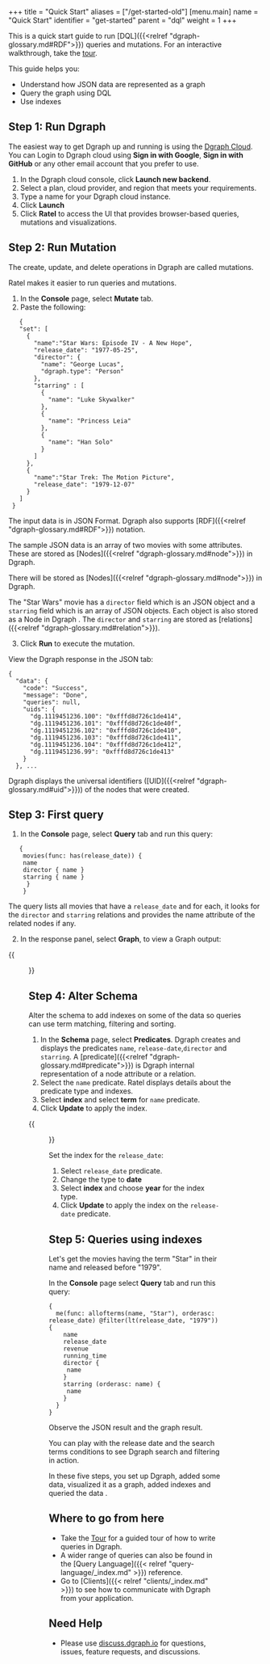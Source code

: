 +++
title = "Quick Start"
aliases = ["/get-started-old"]
[menu.main]
  name = "Quick Start"
  identifier = "get-started"
  parent = "dql"
  weight = 1
+++

This is a quick start guide to run [DQL]({{<relref "dgraph-glossary.md#RDF">}}) queries and mutations. For an interactive walkthrough, take the [tour](https://dgraph.io/tour/).


This guide helps you:

* Understand how JSON data are represented as a graph
* Query the graph using DQL
* Use indexes


## Step 1: Run Dgraph

The easiest way to get Dgraph up and running is using the [Dgraph Cloud](https://cloud.dgraph.io).  
You can Login to Dgraph cloud using **Sign in with Google**, **Sign in with GitHub** or any other email account that you prefer to use.

1. In the Dgraph cloud console, click **Launch new backend**.
1. Select a plan, cloud provider, and region that meets your requirements.
1. Type a name for your Dgraph cloud instance.
1. Click **Launch**  
1. Click **Ratel** to access the UI that provides browser-based queries, mutations and visualizations.

## Step 2: Run Mutation

The create, update, and delete operations in Dgraph are called mutations.

Ratel makes it easier to run queries and mutations.

1. In the **Console** page, select **Mutate** tab.
2. Paste the following:


```dql
   {
   "set": [
     {
       "name":"Star Wars: Episode IV - A New Hope",
       "release_date": "1977-05-25",
       "director": {
         "name": "George Lucas",
         "dgraph.type": "Person"
       },
       "starring" : [
         {
           "name": "Luke Skywalker"
         },
         {
           "name": "Princess Leia"
         },
         {
           "name": "Han Solo"
         }
       ]
     },
     {
       "name":"Star Trek: The Motion Picture",
       "release_date": "1979-12-07"
     }
   ]
 }  
```

The input data is in JSON Format. Dgraph also supports [RDF]({{<relref "dgraph-glossary.md#RDF">}}) notation.

The sample JSON data is an array of two movies with some attributes. These are stored as [Nodes]({{<relref "dgraph-glossary.md#node">}}) in Dgraph.

There will be stored as [Nodes]({{<relref "dgraph-glossary.md#node">}}) in Dgraph.

The "Star Wars" movie has a `director` field which is an JSON object and a `starring` field which is an array of JSON objects.
Each object is also stored as a Node in Dgraph . The `director` and `starring` are stored as [relations]({{<relref "dgraph-glossary.md#relation">}}).


3. Click **Run** to execute the mutation.

View the Dgraph response in the JSON tab:

```dql
{
  "data": {
    "code": "Success",
    "message": "Done",
    "queries": null,
    "uids": {
      "dg.1119451236.100": "0xfffd8d726c1de414",
      "dg.1119451236.101": "0xfffd8d726c1de40f",
      "dg.1119451236.102": "0xfffd8d726c1de410",
      "dg.1119451236.103": "0xfffd8d726c1de411",
      "dg.1119451236.104": "0xfffd8d726c1de412",
      "dg.1119451236.99": "0xfffd8d726c1de413"
    }
  }, ...
  ```

Dgraph displays the universal identifiers ([UID]({{<relref "dgraph-glossary.md#uid">}})) of the nodes that were created.

## Step 3: First query
1.   In the **Console** page, select **Query** tab and run this query:

```dql
   {
    movies(func: has(release_date)) {
    name
    director { name }
    starring { name }
     }
    }
```
The query lists all movies that have a `release_date` and for each, it looks for the  `director` and `starring` relations and provides the name   attribute of the related nodes if any.

2.   In the response panel, select **Graph**, to view a Graph output:

{{<figure class="smallimage" src="/images/dql-quickstart/img1.png" title="Query result" alt="Query result in GraphQL">}}

## Step 4: Alter Schema

Alter the schema to add indexes on some of the data so queries can use term matching, filtering and sorting.

1.    In the **Schema** page, select **Predicates**.
      Dgraph creates and displays the predicates `name`, `release-date`,`director` and `starring`.
      A [predicate]({{<relref "dgraph-glossary.md#predicate">}}) is Dgraph internal representation of a node attribute or a relation.
2.    Select the `name` predicate. Ratel displays details about the predicate type and indexes.
3.    Select **index** and select **term** for `name` predicate.
4.    Click **Update** to apply the index.

{{<figure class="smallimage" src="/images/dql-quickstart/predicate-name.png" title="Adding an index" alt="Add index in Ratel">}}

Set the index for the `release_date`:
1.    Select `release_date` predicate.
2.    Change the type to **date**
3.    Select **index** and choose **year** for the index type.
4.    Click **Update** to apply the index on the `release-date` predicate.


## Step 5: Queries using indexes

Let's get the movies having the term "Star" in their name and released before "1979".

In the **Console** page select **Query** tab and run this query:

```dql
{
  me(func: allofterms(name, "Star"), orderasc: release_date) @filter(lt(release_date, "1979")) {
    name
    release_date
    revenue
    running_time
    director {
     name
    }
    starring (orderasc: name) {
     name
    }
  }
}
```

Observe the JSON result and the graph result.

You can play with the release date and the search terms conditions to see Dgraph search and filtering in action.


In these five steps, you set up Dgraph, added some data, visualized it as a graph, added indexes and queried the data .

## Where to go from here

- Take the [Tour](https://dgraph.io/tour/) for a guided tour of how to write queries in Dgraph.
- A wider range of queries can also be found in the
[Query Language]({{< relref "query-language/_index.md" >}}) reference.
- Go to [Clients]({{< relref "clients/_index.md" >}}) to see how to
communicate with Dgraph from your application.

## Need Help

* Please use [discuss.dgraph.io](https://discuss.dgraph.io) for questions, issues,
feature requests, and discussions.
